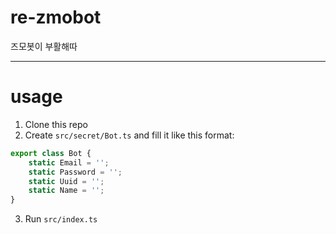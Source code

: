 # re-zmobot

즈모봇이 부활해따

-----

# usage

1. Clone this repo
2. Create `src/secret/Bot.ts` and fill it like this format:

```ts
export class Bot {
    static Email = '';
    static Password = '';
    static Uuid = '';
    static Name = '';
}
```

3. Run `src/index.ts`
